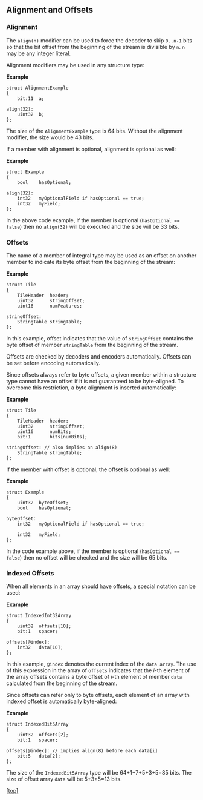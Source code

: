 ## Alignment and Offsets

### Alignment

The `align(n)` modifier can be used to force the decoder to skip `0..n-1` bits so that the bit offset from
the beginning of the stream is divisible by `n`. `n` may be any integer literal.

Alignment modifiers may be used in any structure type:

**Example**
```
struct AlignmentExample
{
    bit:11  a;

align(32):
    uint32  b;
};
```

The size of the `AlignmentExample` type is 64 bits. Without the alignment modifier, the size would be 43 bits.

If a member with alignment is optional, alignment is optional as well:

**Example**
```
struct Example
{
    bool    hasOptional;
    
align(32):
    int32   myOptionalField if hasOptional == true;
    int32   myField;
};
```

In the above code example, if the member is optional (`hasOptional == false`) then no `align(32)` will be
executed and the size will be 33 bits.

### Offsets

The name of a member of integral type may be used as an offset on another member to indicate its byte offset
from the beginning of the stream:

**Example**
```
struct Tile
{
    TileHeader  header;
    uint32      stringOffset;
    uint16      numFeatures;

stringOffset:
    StringTable stringTable;
};
```

In this example, offset indicates that the value of `stringOffset` contains the byte offset of member
`stringTable` from the beginning of the stream.

Offsets are checked by decoders and encoders automatically. Offsets can be set before encoding automatically.

Since offsets always refer to byte offsets, a given member within a structure type cannot have an offset if it
is not guaranteed to be byte-aligned. To overcome this restriction, a byte alignment is inserted automatically:

**Example**
```
struct Tile
{
    TileHeader  header;
    uint32      stringOffset;
    uint16      numBits;
    bit:1       bits[numBits];

stringOffset: // also implies an align(8)
    StringTable stringTable;
};
```

If the member with offset is optional, the offset is optional as well:

**Example**
```
struct Example
{
    uint32  byteOffset;
    bool    hasOptional;

byteOffset:
    int32   myOptionalField if hasOptional == true;

    int32   myField;
};
```

In the code example above, if the member is optional (`hasOptional == false`) then no offset will be checked
and the size will be 65 bits.

### Indexed Offsets

When all elements in an array should have offsets, a special notation can be used:

**Example**
```
struct IndexedInt32Array
{
    uint32  offsets[10];
    bit:1   spacer;

offsets[@index]:
    int32   data[10];
};
```

In this example, `@index` denotes the current index of the `data array`. The use of this expression
in the array of `offsets` indicates that the _i_-th element of the array offsets contains a byte offset
of _i_-th element of member `data` calculated from the beginning of the stream.

Since offsets can refer only to byte offsets, each element of an array with indexed offset is automatically
byte-aligned:

**Example**
```
struct IndexedBit5Array
{
    uint32  offsets[2];
    bit:1   spacer;

offsets[@index]: // implies align(8) before each data[i]
    bit:5   data[2];
};
```

The size of the `IndexedBit5Array` type will be 64+1+7+5+3+5=85 bits. The size of offset array `data` will be
5+3+5=13 bits.

[\[top\]](ZserioLanguageOverview.md#language-guide)
